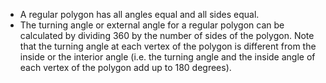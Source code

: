 -   A regular polygon has all angles equal and all sides equal.
-   The turning angle or external angle for a regular polygon can be calculated by dividing 360 by the number of sides of the polygon.
    Note that the turning angle at each vertex of the polygon is different from the inside or the interior angle (i.e. the turning angle and the inside angle of each vertex of the polygon add up to 180 degrees).
